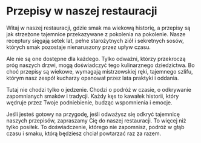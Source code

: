 # Przepisy w naszej restauracji
Witaj w naszej restauracji, gdzie smak ma wiekową historię, a przepisy są jak strzeżone tajemnice przekazywane z pokolenia na pokolenie. Nasze receptury sięgają setek lat, pełne starożytnych ziół i sekretnych sosów, których smak pozostaje nienaruszony przez upływ czasu.

Ale nie są one dostępne dla każdego. Tylko odważni, którzy przekroczą próg naszych drzwi, mogą doświadczyć tego kulinarznego dziedzictwa. Bo choć przepisy są wiekowe, wymagają mistrzowskiej ręki, tajemnego szlifu, którym nasz zespół kucharzy opanował przez lata praktyki i oddania.

Tutaj nie chodzi tylko o jedzenie. Chodzi o podróż w czasie, o odkrywanie zapomnianych smaków i tradycji. Każdy kęs to kawałek historii, który wędruje przez Twoje podniebienie, budząc wspomnienia i emocje.

Jeśli jesteś gotowy na przygodę, jeśli odważysz się odkryć tajemnicę naszych przepisów, zapraszamy Cię do naszej restauracji. To więcej niż tylko posiłek. To doświadczenie, którego nie zapomnisz, podróż w głąb czasu i smaku, którą będziesz chciał powtarzać raz za razem.
